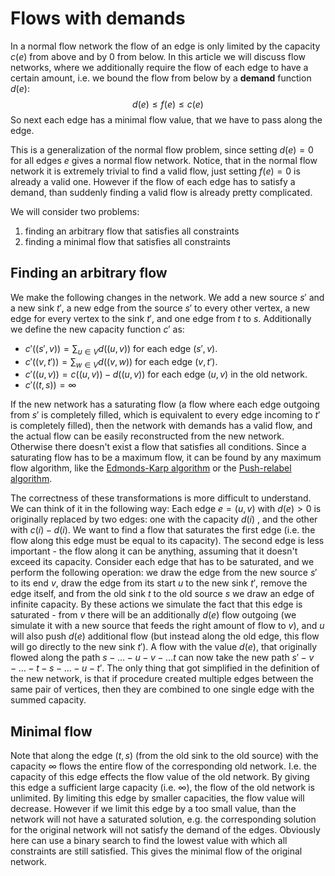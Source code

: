 <!--?title Flows with demands -->
# Flows with demands

In a normal flow network the flow of an edge is only limited by the capacity $c(e)$ from above and by 0 from below.
In this article we will discuss flow networks, where we additionally require the flow of each edge to have a certain amount, i.e. we bound the flow from below by a **demand** function $d(e)$:
$$d(e) \le f(e) \le c(e)$$
So next each edge has a minimal flow value, that we have to pass along the edge.

This is a generalization of the normal flow problem, since setting $d(e) = 0$ for all edges $e$ gives a normal flow network.
Notice, that in the normal flow network it is extremely trivial to find a valid flow, just setting $f(e) = 0$ is already a valid one.
However if the flow of each edge has to satisfy a demand, than suddenly finding a valid flow is already pretty complicated.

We will consider two problems:

1. finding an arbitrary flow that satisfies all constraints
2. finding a minimal flow that satisfies all constraints

## Finding an arbitrary flow

We make the following changes in the network.
We add a new source $s'$ and a new sink $t'$, a new edge from the source $s'$ to every other vertex, a new edge for every vertex to the sink $t'$, and one edge from $t$ to $s$.
Additionally we define the new capacity function $c'$ as:

- $c'((s', v)) = \sum_{u \in V} d((u, v))$ for each edge $(s', v)$.
- $c'((v, t')) = \sum_{w \in V} d((v, w))$ for each edge $(v, t')$.
- $c'((u, v)) = c((u, v)) - d((u, v))$ for each edge $(u, v)$ in the old network.
- $c'((t, s)) = \infty$

If the new network has a saturating flow (a flow where each edge outgoing from $s'$ is completely filled, which is equivalent to every edge incoming to $t'$ is completely filled), then the network with demands has a valid flow, and the actual flow can be easily reconstructed from the new network.
Otherwise there doesn't exist a flow that satisfies all conditions.
Since a saturating flow has to be a maximum flow, it can be found by any maximum flow algorithm, like the [Edmonds-Karp algorithm](./graph/edmonds_karp.html) or the [Push-relabel algorithm](./graph/push-relabel.html).

The correctness of these transformations is more difficult to understand.
We can think of it in the following way:
Each edge $e = (u, v)$ with $d(e) > 0$ is originally replaced by two edges: one with the capacity $d(i)$ , and the other with $c(i) - d(i)$.
We want to find a flow that saturates the first edge (i.e. the flow along this edge must be equal to its capacity).
The second edge is less important - the flow along it can be anything, assuming that it doesn't exceed its capacity.
Consider each edge that has to be saturated, and we perform the following operation:
we draw the edge from the new source $s'$ to its end $v$, draw the edge from its start $u$ to the new sink $t'$, remove the edge itself, and from the old sink $t$ to the old source $s$ we draw an edge of infinite capacity.
By these actions we simulate the fact that this edge is saturated - from $v$ there will be an additionally $d(e)$ flow outgoing (we simulate it with a new source that feeds the right amount of flow to $v$), and $u$ will also push $d(e)$ additional flow (but instead along the old edge, this flow will go directly to the new sink $t'$).
A flow with the value $d(e)$, that originally flowed along the path $s - \dots - u - v - \dots t$ can now take the new path $s' - v - \dots - t - s - \dots - u - t'$.
The only thing that got simplified in the definition of the new network, is that if procedure created multiple edges between the same pair of vertices, then they are combined to one single edge with the summed capacity.

## Minimal flow

Note that along the edge $(t, s)$ (from the old sink to the old source) with the capacity $\infty$ flows the entire flow of the corresponding old network.
I.e. the capacity of this edge effects the flow value of the old network.
By giving this edge a sufficient large capacity (i.e. $\infty$), the flow of the old network is unlimited.
By limiting this edge by smaller capacities, the flow value will decrease.
However if we limit this edge by a too small value, than the network will not have a saturated solution, e.g. the corresponding solution for the original network will not satisfy the demand of the edges.
Obviously here can use a binary search to find the lowest value with which all constraints are still satisfied.
This gives the minimal flow of the original network.
